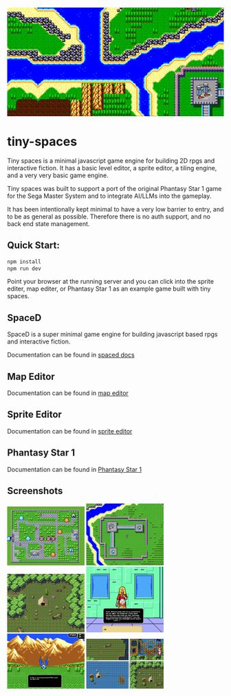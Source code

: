 <img src="img/palma-anim.gif" width="800" alt="PS1"><br>

# tiny-spaces

Tiny spaces is a minimal javascript game engine for building 2D rpgs and interactive fiction. It has a basic level editor, a sprite editor, a tiling engine, and a very very basic game engine. 

Tiny spaces was built to support a port of the original Phantasy Star 1 game for the Sega Master System and to integrate AI/LLMs into the gameplay.  

It has been intentionally kept minimal to have a very low barrier to entry, and to be as general as possible. Therefore there is no auth support, and no back end state management. 

## Quick Start:

```
npm install
npm run dev
```

Point your browser at the running server and you can click into the sprite editer, map editer, or Phantasy Star 1 as an example game built with tiny spaces.

## SpaceD

SpaceD is a super minimal game engine for building javascript based rpgs and interactive fiction. 

Documentation can be found in [spaced docs](src/spaced/README.md)

## Map Editor

Documentation can be found in [map editor](src/mapped/README.md)    

## Sprite Editor

Documentation can be found in [sprite editor](src/sprited/README.md)

## Phantasy Star 1

Documentation can be found in [Phantasy Star 1](src/games/ps1/README.md)

## Screenshots

<img src="img/camineet.png" width="180" alt="PS1">
<img src="img/palma.png" width="180" alt="PS1">
<img src="img/gentle.png" width="180" alt="PS1">
<img src="img/suelo.png" width="180" alt="PS1">
<img src="img/wingeye.png" width="180" alt="PS1">
<img src="img/edit.png" width="180" alt="PS1">
